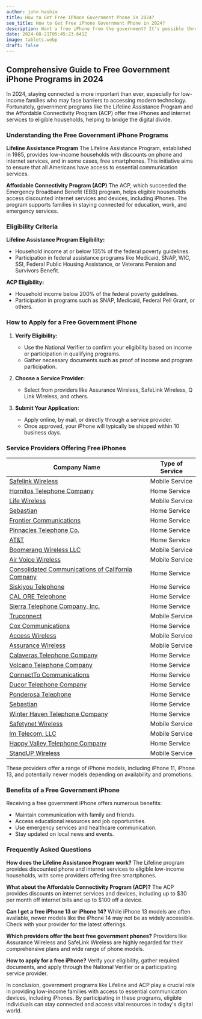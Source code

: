 ```yaml
---
author: john hashim
title: How to Get Free iPhone Government Phone in 2024?
seo_title: How to Get Free iPhone Government Phone in 2024?
description: Want a free iPhone from the government? It's possible through programs like the Lifeline Assistance Program and the Affordable Connectivity Program (ACP)! The government helps low-income folks get free smartphones, including iPhones. 
date: 2024-08-21T05:45:23.641Z
image: tablets.webp
draft: false
---
```


## Comprehensive Guide to Free Government iPhone Programs in 2024

In 2024, staying connected is more important than ever, especially for low-income families who may face barriers to accessing modern technology. Fortunately, government programs like the Lifeline Assistance Program and the Affordable Connectivity Program (ACP) offer free iPhones and internet services to eligible households, helping to bridge the digital divide.

### Understanding the Free Government iPhone Programs

**Lifeline Assistance Program**
The Lifeline Assistance Program, established in 1985, provides low-income households with discounts on phone and internet services, and in some cases, free smartphones. This initiative aims to ensure that all Americans have access to essential communication services.

**Affordable Connectivity Program (ACP)**
The ACP, which succeeded the Emergency Broadband Benefit (EBB) program, helps eligible households access discounted internet services and devices, including iPhones. The program supports families in staying connected for education, work, and emergency services.

### Eligibility Criteria

**Lifeline Assistance Program Eligibility:**
- Household income at or below 135% of the federal poverty guidelines.
- Participation in federal assistance programs like Medicaid, SNAP, WIC, SSI, Federal Public Housing Assistance, or Veterans Pension and Survivors Benefit.

**ACP Eligibility:**
- Household income below 200% of the federal poverty guidelines.
- Participation in programs such as SNAP, Medicaid, Federal Pell Grant, or others.

### How to Apply for a Free Government iPhone

1. **Verify Eligibility:** 
   - Use the National Verifier to confirm your eligibility based on income or participation in qualifying programs.
   - Gather necessary documents such as proof of income and program participation.

2. **Choose a Service Provider:**
   - Select from providers like Assurance Wireless, SafeLink Wireless, Q Link Wireless, and others.

3. **Submit Your Application:**
   - Apply online, by mail, or directly through a service provider.
   - Once approved, your iPhone will typically be shipped within 10 business days.

### Service Providers Offering Free iPhones

| Company Name | Type of Service |
|--------------|----------------|
| [Safelink Wireless](https://acp.sengov.com/companies/Safelink-Wireless) | Mobile Service |
| [Hornitos Telephone Company](https://acp.sengov.com/companies/Hornitos-Telephone-Company) | Home Service |
| [Life Wireless](https://acp.sengov.com/companies/Life-Wireless) | Mobile Service |
| [Sebastian](https://acp.sengov.com/companies/Sebastian) | Home Service |
| [Frontier Communications](https://acp.sengov.com/companies/Frontier-Communications) | Home Service |
| [Pinnacles Telephone Co.](https://acp.sengov.com/companies/Pinnacles-Telephone-Co.) | Home Service |
| [AT&T](https://acp.sengov.com/companies/AT&T) | Home Service |
| [Boomerang Wireless LLC](https://acp.sengov.com/companies/Boomerang-Wireless-LLC) | Mobile Service |
| [Air Voice Wireless](https://acp.sengov.com/companies/Air-Voice-Wireless) | Mobile Service |
| [Consolidated Communications of California Company](https://acp.sengov.com/companies/Consolidated-Communications-of-California-Company) | Home Service |
| [Siskiyou Telephone](https://acp.sengov.com/companies/Siskiyou-Telephone) | Home Service |
| [CAL ORE Telephone](https://acp.sengov.com/companies/CAL-ORE-Telephone) | Home Service |
| [Sierra Telephone Company, Inc.](https://acp.sengov.com/companies/Sierra-Telephone-Company,-Inc.) | Home Service |
| [Truconnect](https://acp.sengov.com/companies/Truconnect) | Mobile Service |
| [Cox Communications](https://acp.sengov.com/companies/Cox-Communications) | Home Service |
| [Access Wireless](https://acp.sengov.com/companies/Access-Wireless) | Mobile Service |
| [Assurance Wireless](https://acp.sengov.com/companies/Assurance-Wireless) | Mobile Service |
| [Calaveras Telephone Company](https://acp.sengov.com/companies/Calaveras-Telephone-Company) | Home Service |
| [Volcano Telephone Company](https://acp.sengov.com/companies/Volcano-Telephone-Company) | Home Service |
| [ConnectTo Communications](https://acp.sengov.com/companies/ConnectTo-communications) | Home Service |
| [Ducor Telephone Company](https://acp.sengov.com/companies/Ducor-Telephone-Company) | Home Service |
| [Ponderosa Telephone](https://acp.sengov.com/companies/Ponderosa-Telephone) | Home Service |
| [Sebastian](https://acp.sengov.com/companies/Sebastian) | Home Service |
| [Winter Haven Telephone Company](https://acp.sengov.com/companies/Winter-Haven-Telephone-Company) | Home Service |
| [Safetynet Wireless](https://acp.sengov.com/companies/Safetynet-Wireless) | Mobile Service |
| [Im Telecom, LLC](https://acp.sengov.com/companies/Im-Telecom,-LLC) | Mobile Service |
| [Happy Valley Telephone Company](https://acp.sengov.com/companies/Happy-Valley-Telephone-Company) | Home Service |
| [StandUP Wireless](https://acp.sengov.com/companies/StandUP-Wireless) | Mobile Service |


These providers offer a range of iPhone models, including iPhone 11, iPhone 13, and potentially newer models depending on availability and promotions.

### Benefits of a Free Government iPhone

Receiving a free government iPhone offers numerous benefits:
- Maintain communication with family and friends.
- Access educational resources and job opportunities.
- Use emergency services and healthcare communication.
- Stay updated on local news and events.

### Frequently Asked Questions

**How does the Lifeline Assistance Program work?**
The Lifeline program provides discounted phone and internet services to eligible low-income households, with some providers offering free smartphones.

**What about the Affordable Connectivity Program (ACP)?**
The ACP provides discounts on internet services and devices, including up to $30 per month off internet bills and up to $100 off a device.

**Can I get a free iPhone 13 or iPhone 14?**
While iPhone 13 models are often available, newer models like the iPhone 14 may not be as widely accessible. Check with your provider for the latest offerings.

**Which providers offer the best free government phones?**
Providers like Assurance Wireless and SafeLink Wireless are highly regarded for their comprehensive plans and wide range of phone models.

**How to apply for a free iPhone?**
Verify your eligibility, gather required documents, and apply through the National Verifier or a participating service provider.

In conclusion, government programs like Lifeline and ACP play a crucial role in providing low-income families with access to essential communication devices, including iPhones. By participating in these programs, eligible individuals can stay connected and access vital resources in today's digital world.